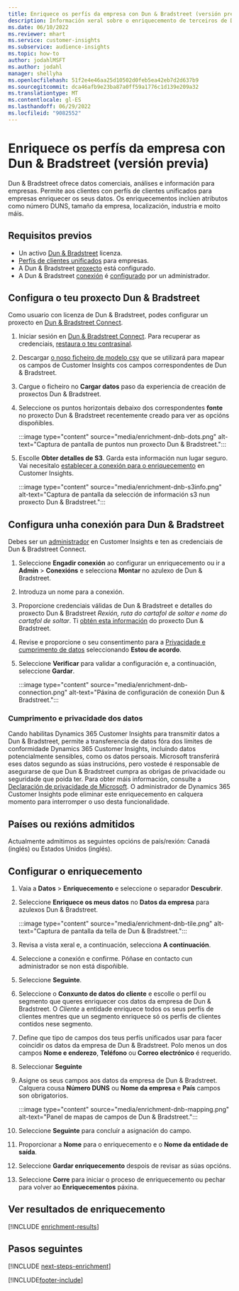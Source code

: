 ```yaml
---
title: Enriquece os perfís da empresa con Dun & Bradstreet (versión previa)
description: Información xeral sobre o enriquecemento de terceiros de Dun & Bradstreet.
ms.date: 06/10/2022
ms.reviewer: mhart
ms.service: customer-insights
ms.subservice: audience-insights
ms.topic: how-to
author: jodahlMSFT
ms.author: jodahl
manager: shellyha
ms.openlocfilehash: 51f2e4e46aa25d10502d0feb5ea42eb7d2d637b9
ms.sourcegitcommit: dca46afb9e23ba87a0ff59a1776c1d139e209a32
ms.translationtype: MT
ms.contentlocale: gl-ES
ms.lasthandoff: 06/29/2022
ms.locfileid: "9082552"
---
```

# <a name="enrich-company-profiles-with-dun--bradstreet-preview"></a>Enriquece os perfís da empresa con Dun & Bradstreet (versión previa)

Dun & Bradstreet ofrece datos comerciais, análises e información para empresas. Permite aos clientes con perfís de clientes unificados para empresas enriquecer os seus datos. Os enriquecementos inclúen atributos como número DUNS, tamaño da empresa, localización, industria e moito máis.

## <a name="prerequisites"></a>Requisitos previos

- Un activo [Dun & Bradstreet](https://www.dnb.com/marketing/media/give-your-data-a-boost.html?source=microsoft_audience_insights) licenza.
- [Perfís de clientes unificados](customer-profiles.md) para empresas.
- A Dun & Bradstreet [proxecto](#set-up-your-dun--bradstreet-project) está configurado.
- A Dun & Bradstreet [conexión](connections.md) é [configurado](#configure-a-connection-for-dun--bradstreet) por un administrador.

## <a name="set-up-your-dun--bradstreet-project"></a>Configura o teu proxecto Dun & Bradstreet

Como usuario con licenza de Dun & Bradstreet, podes configurar un proxecto en [Dun & Bradstreet Connect](https://connect.dnb.com?lead_source=microsoft_audienceinsights).

1. Iniciar sesión en [Dun & Bradstreet Connect](https://connect.dnb.com?lead_source=microsoft_audienceinsights). Para recuperar as credenciais, [restaura o teu contrasinal](https://sso.dnb.com/signin/forgot-password?lead_source=microsoft_audienceinsights).

1. Descargar [o noso ficheiro de modelo csv](https://c360devenrichment.blob.core.windows.net/mapping/DnBCIdatamapping.csv) que se utilizará para mapear os campos de Customer Insights cos campos correspondentes de Dun & Bradstreet.

1. Cargue o ficheiro no **Cargar datos** paso da experiencia de creación de proxectos Dun & Bradstreet.

1. Seleccione os puntos horizontais debaixo dos correspondentes **fonte** no proxecto Dun & Bradstreet recentemente creado para ver as opcións dispoñibles.

   :::image type="content" source="media/enrichment-dnb-dots.png" alt-text="Captura de pantalla de puntos nun proxecto Dun & Bradstreet.":::

1. Escolle **Obter detalles de S3**. Garda esta información nun lugar seguro. Vai necesitalo [establecer a conexión para o enriquecemento](#configure-a-connection-for-dun--bradstreet) en Customer Insights.

   :::image type="content" source="media/enrichment-dnb-s3info.png" alt-text="Captura de pantalla da selección de información s3 nun proxecto Dun & Bradstreet.":::

## <a name="configure-a-connection-for-dun--bradstreet"></a>Configura unha conexión para Dun & Bradstreet

Debes ser un [administrador](permissions.md#admin) en Customer Insights e ten as credenciais de Dun & Bradstreet Connect.

1. Seleccione **Engadir conexión** ao configurar un enriquecemento ou ir a **Admin** > **Conexións** e selecciona **Montar** no azulexo de Dun & Bradstreet.

1. Introduza un nome para a conexión.

1. Proporcione credenciais válidas de Dun & Bradstreet e detalles do proxecto Dun & Bradstreet *Rexión, ruta do cartafol de soltar e nome do cartafol de soltar*. Ti [obtén esta información](#set-up-your-dun--bradstreet-project) do proxecto Dun & Bradstreet.

1. Revise e proporcione o seu consentimento para a [Privacidade e cumprimento de datos](#data-privacy-and-compliance) seleccionando **Estou de acordo**.

1. Seleccione **Verificar** para validar a configuración e, a continuación, seleccione **Gardar**.

   :::image type="content" source="media/enrichment-dnb-connection.png" alt-text="Páxina de configuración de conexión Dun & Bradstreet.":::

### <a name="data-privacy-and-compliance"></a>Cumprimento e privacidade dos datos

Cando habilitas Dynamics 365 Customer Insights para transmitir datos a Dun & Bradstreet, permite a transferencia de datos fóra dos límites de conformidade Dynamics 365 Customer Insights, incluíndo datos potencialmente sensibles, como os datos persoais. Microsoft transferirá eses datos segundo as súas instrucións, pero vostede é responsable de asegurarse de que Dun & Bradstreet cumpra as obrigas de privacidade ou seguridade que poida ter. Para obter máis información, consulte a [Declaración de privacidade de Microsoft](https://go.microsoft.com/fwlink/?linkid=396732).
O administrador de Dynamics 365 Customer Insights pode eliminar este enriquecemento en calquera momento para interromper o uso desta funcionalidade.

## <a name="supported-countries-or-regions"></a>Países ou rexións admitidos

Actualmente admitimos as seguintes opcións de país/rexión: Canadá (inglés) ou Estados Unidos (inglés).

## <a name="configure-the-enrichment"></a>Configurar o enriquecemento

1. Vaia a **Datos** > **Enriquecemento** e seleccione o separador **Descubrir**.

1. Seleccione **Enriquece os meus datos** no **Datos da empresa** para azulexos Dun & Bradstreet.

   :::image type="content" source="media/enrichment-dnb-tile.png" alt-text="Captura de pantalla da tella de Dun & Bradstreet.":::

1. Revisa a vista xeral e, a continuación, selecciona **A continuación**.

1. Seleccione a conexión e confirme. Póñase en contacto cun administrador se non está dispoñible.

1. Seleccione **Seguinte**.

1. Seleccione o **Conxunto de datos do cliente** e escolle o perfil ou segmento que queres enriquecer cos datos da empresa de Dun & Bradstreet. O *Cliente* a entidade enriquece todos os seus perfís de clientes mentres que un segmento enriquece só os perfís de clientes contidos nese segmento.

1. Define que tipo de campos dos teus perfís unificados usar para facer coincidir os datos da empresa de Dun & Bradstreet. Polo menos un dos campos **Nome e enderezo**, **Teléfono** ou **Correo electrónico** é requerido.

1. Seleccionar **Seguinte**

1. Asigne os seus campos aos datos da empresa de Dun & Bradstreet. Calquera cousa **Número DUNS** ou **Nome da empresa** e **País** campos son obrigatorios.

      :::image type="content" source="media/enrichment-dnb-mapping.png" alt-text="Panel de mapas de campos de Dun & Bradstreet.":::

1. Seleccione **Seguinte** para concluír a asignación do campo.

1. Proporcionar a **Nome** para o enriquecemento e o **Nome da entidade de saída**.

1. Seleccione **Gardar enriquecemento** despois de revisar as súas opcións.

1. Seleccione **Corre** para iniciar o proceso de enriquecemento ou pechar para volver ao **Enriquecementos** páxina.

## <a name="view-enrichment-results"></a>Ver resultados de enriquecemento

[!INCLUDE [enrichment-results](includes/enrichment-results.md)]

## <a name="next-steps"></a>Pasos seguintes

[!INCLUDE [next-steps-enrichment](includes/next-steps-enrichment.md)]

[!INCLUDE[footer-include](includes/footer-banner.md)]

